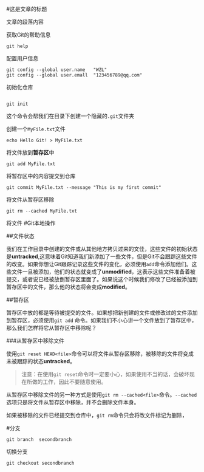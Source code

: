 #这是文章的标题

文章的段落内容

获取Git的帮助信息

```
git help

```

配置用户信息

```
git config --global user.name   "WZL"
git config --global user.emall  "123456789@qq.com"

```

初始化仓库

```

git init 

```

这个命令会帮我们在目录下创建一个隐藏的`.git`文件夹

创建一个`MyFile.txt`文件

```
echo Hello Git! > MyFile.txt

```

将文件放到**暂存区**中

```
git add MyFile.txt

```

将暂存区中的内容提交到仓库

```
git commit MyFile.txt --message "This is my first commit"

```

将文件从暂存区移除

```
git rm --cached MyFile.txt

```


将文件
#Git本地操作

##文件状态

我们在工作目录中创建的文件或从其他地方拷贝过来的文佳，这些文件的初始状态是**untracked**,这意味着Git知道我们新添加了一些文件，但是Git不会跟踪这些文件的改变。如果你想让Git跟踪记录这些文件的变化，必须使用`add`命令添加他们。这些文件一旦被添加，他们的状态就变成了**unmodified**，这表示这些文件准备着被提交，或者说已经被放倒暂存区里面了。如果说这个时候我们修改了已经被添加到暂存区中的文件，那么他的状态将会变成**modified**。

##暂存区

暂存区中放的都是等待被提交的文件。如果想把新创建的文件或修改过的文件添加到暂存区，必须使用`git add` 命令。如果我们不小心讲一个文件放到了暂存区中，那么我们怎样将它从暂存区中移除呢？

###从暂存区中移除文件

使用`git reset HEAD<file>`命令可以将文件从暂存区移除，被移除的文件将变成未被跟踪的状态**untracked**。

>注意：在使用`git reset`命令时一定要小心，如果使用不当的话，会破坏现在所做的工作，因此不要随意使用。

从暂存区中移除文件的另一种方式是使用`git rm --cached<file>`命令。`--cached`选项只是将文件从暂存区中移除，并不会删除文件本身。

如果被移除的文件已经提交到仓库中，`git rm`命令只会将改文件标记为删除，


#分支                            
```
git branch  secondbranch

```
 
切换分支
```
git checkout secondbranch

```
